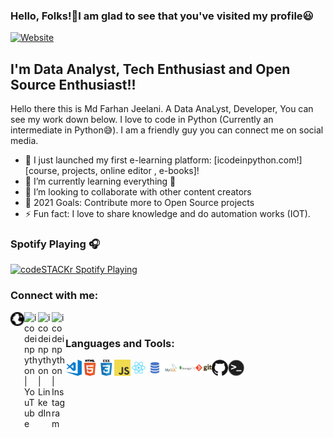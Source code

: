 ### Hello, Folks!👋I am glad to see that you've visited my profile😃


[![Website](https://img.shields.io/website?label=icodeinpython.com&style=for-the-badge&url=https%3A%2F%2Ficodeinpython.com)](http:/icodeinpython.com)

## I'm Data Analyst, Tech Enthusiast and Open Source Enthusiast!!
Hello there this is Md Farhan Jeelani. A Data AnaLyst, Developer, You can see my work down below. I love to code in Python (Currently an intermediate in Python😅). I am a friendly guy you can connect me on social media.
- 🔭 I just launched my first e-learning platform: [icodeinpython.com!][course, projects, online editor , e-books]!
- 🌱 I’m currently learning everything 🤣
- 👯 I’m looking to collaborate with other content creators
- 🥅 2021 Goals: Contribute more to Open Source projects
- ⚡ Fun fact: I love to share knowledge and do automation works (IOT).

### Spotify Playing 🎧

[<img src="https://now-playing-codestackr.vercel.app/api/spotify-playing" alt="codeSTACKr Spotify Playing" width="350" />](https://open.spotify.com/track/7BKLCZ1jbUBVqRi2FVlTVw)

### Connect with me:

[<img align="left" alt="icodeinpython.com" width="22px" src="https://raw.githubusercontent.com/iconic/open-iconic/master/svg/globe.svg" />][website]
[<img align="left" alt="icodeinpython | YouTube" width="22px" src="https://cdn.jsdelivr.net/npm/simple-icons@v3/icons/youtube.svg" />][youtube]

[<img align="left" alt="icodeinpython | LinkedIn" width="22px" src="https://cdn.jsdelivr.net/npm/simple-icons@v3/icons/linkedin.svg" />][linkedin]
[<img align="left" alt="icodeinpython | Instagram" width="22px" src="https://cdn.jsdelivr.net/npm/simple-icons@v3/icons/instagram.svg" />][instagram]

<br />

### Languages and Tools:
<img align="left" alt="Visual Studio Code" width="26px" src="https://raw.githubusercontent.com/github/explore/80688e429a7d4ef2fca1e82350fe8e3517d3494d/topics/visual-studio-code/visual-studio-code.png" />
<img align="left" alt="HTML5" width="26px" src="https://raw.githubusercontent.com/github/explore/80688e429a7d4ef2fca1e82350fe8e3517d3494d/topics/html/html.png" />
<img align="left" alt="CSS3" width="26px" src="https://raw.githubusercontent.com/github/explore/80688e429a7d4ef2fca1e82350fe8e3517d3494d/topics/css/css.png" />
<img align="left" alt="JavaScript" width="26px" src="https://raw.githubusercontent.com/github/explore/80688e429a7d4ef2fca1e82350fe8e3517d3494d/topics/javascript/javascript.png"/>
<img align="left" alt="React" width="26px" src="https://raw.githubusercontent.com/github/explore/80688e429a7d4ef2fca1e82350fe8e3517d3494d/topics/react/react.png" />
<img align="left" alt="SQL" width="26px" src="https://raw.githubusercontent.com/github/explore/80688e429a7d4ef2fca1e82350fe8e3517d3494d/topics/sql/sql.png" />
<img align="left" alt="MySQL" width="26px" src="https://raw.githubusercontent.com/github/explore/80688e429a7d4ef2fca1e82350fe8e3517d3494d/topics/mysql/mysql.png" />
<img align="left" alt="MongoDB" width="26px" src="https://raw.githubusercontent.com/github/explore/80688e429a7d4ef2fca1e82350fe8e3517d3494d/topics/mongodb/mongodb.png" />
<img align="left" alt="Git" width="26px" src="https://raw.githubusercontent.com/github/explore/80688e429a7d4ef2fca1e82350fe8e3517d3494d/topics/git/git.png" />
<img align="left" alt="GitHub" width="26px" src="https://raw.githubusercontent.com/github/explore/78df643247d429f6cc873026c0622819ad797942/topics/github/github.png" />
<img align="left" alt="Terminal" width="26px" src="https://raw.githubusercontent.com/github/explore/80688e429a7d4ef2fca1e82350fe8e3517d3494d/topics/terminal/terminal.png" />
<br />
<br />
</details>

[website]: http://icodeinpython.com/
[course]: http://icodeinpython.com/python-learning.html
[youtube]: https://youtu.be/MnQNbKqATco
[instagram]: https://www.instagram.com/_icodeinpython/
[linkedin]: https://www.linkedin.com/in/md-farhan-jeelani-257072131

